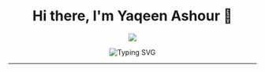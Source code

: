 <h1 align="center">Hi there, I'm Yaqeen Ashour 👋</h1>

<p align="center">
  <img src="C:\Users\hp\OneDrive\Bilder\a35d4d7c437f5766e75fac848f106312.jpg"/>
</p>

<p align="center">
  <img src="https://readme-typing-svg.herokuapp.com?font=Fira+Code&size=24&color=61DAFB&center=true&vCenter=true&width=500&lines=Hi,+I'm+Yaqeen!;CAP student (.NET);+%7C+SQL+%7C+APIs;Always+Learning+Something+New!" alt="Typing SVG" />
</p>

---


